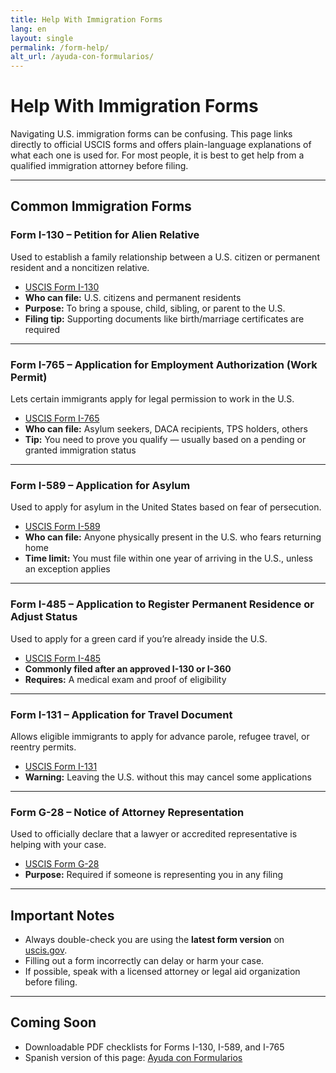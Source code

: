 ```yaml
---
title: Help With Immigration Forms
lang: en
layout: single
permalink: /form-help/
alt_url: /ayuda-con-formularios/
---
```


# Help With Immigration Forms

Navigating U.S. immigration forms can be confusing. This page links directly to official USCIS forms and offers plain-language explanations of what each one is used for. For most people, it is best to get help from a qualified immigration attorney before filing.

---

## Common Immigration Forms

### **Form I-130 – Petition for Alien Relative**
Used to establish a family relationship between a U.S. citizen or permanent resident and a noncitizen relative.

- [USCIS Form I-130](https://www.uscis.gov/i-130)
- **Who can file:** U.S. citizens and permanent residents  
- **Purpose:** To bring a spouse, child, sibling, or parent to the U.S.  
- **Filing tip:** Supporting documents like birth/marriage certificates are required

---

### **Form I-765 – Application for Employment Authorization (Work Permit)**
Lets certain immigrants apply for legal permission to work in the U.S.

- [USCIS Form I-765](https://www.uscis.gov/i-765)
- **Who can file:** Asylum seekers, DACA recipients, TPS holders, others  
- **Tip:** You need to prove you qualify — usually based on a pending or granted immigration status

---

### **Form I-589 – Application for Asylum**
Used to apply for asylum in the United States based on fear of persecution.

- [USCIS Form I-589](https://www.uscis.gov/i-589)
- **Who can file:** Anyone physically present in the U.S. who fears returning home  
- **Time limit:** You must file within one year of arriving in the U.S., unless an exception applies

---

### **Form I-485 – Application to Register Permanent Residence or Adjust Status**
Used to apply for a green card if you’re already inside the U.S.

- [USCIS Form I-485](https://www.uscis.gov/i-485)
- **Commonly filed after an approved I-130 or I-360**  
- **Requires:** A medical exam and proof of eligibility

---

### **Form I-131 – Application for Travel Document**
Allows eligible immigrants to apply for advance parole, refugee travel, or reentry permits.

- [USCIS Form I-131](https://www.uscis.gov/i-131)
- **Warning:** Leaving the U.S. without this may cancel some applications

---

### **Form G-28 – Notice of Attorney Representation**
Used to officially declare that a lawyer or accredited representative is helping with your case.

- [USCIS Form G-28](https://www.uscis.gov/g-28)
- **Purpose:** Required if someone is representing you in any filing

---

## Important Notes

- Always double-check you are using the **latest form version** on [uscis.gov](https://www.uscis.gov).
- Filling out a form incorrectly can delay or harm your case.
- If possible, speak with a licensed attorney or legal aid organization before filing.

---

## Coming Soon

- Downloadable PDF checklists for Forms I-130, I-589, and I-765  
- Spanish version of this page: [Ayuda con Formularios](/ayuda-con-formularios/)